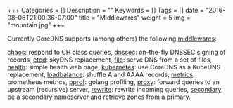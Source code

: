 +++
Categories = []
Description = ""
Keywords = []
Tags = []
date = "2016-08-06T21:00:36-07:00"
title = "Middlewares"
weight = 5
img = "mountain.jpg"
+++

Currently CoreDNS supports (among others) the following
[middlewares](https://github.com/miekg/coredns/tree/master/middleware):

[chaos](https://github.com/miekg/coredns/tree/master/middleware/chaos/README.md): respond to CH
class queries,
[dnssec](https://github.com/miekg/coredns/tree/master/middleware/dnssec/README.md): on-the-fly
DNSSEC signing of records,
[etcd](https://github.com/miekg/coredns/tree/master/middleware/etcd/README.md): skyDNS replacement,
[file](https://github.com/miekg/coredns/tree/master/middleware/file/README.md): serve DNS from a set
of files,
[health](https://github.com/miekg/coredns/tree/master/middleware/health/README.md): simple health
web page,
[kubernetes](https://github.com/miekg/coredns/tree/master/middleware/kubernetes/README.md): use
CoreDNS as a KubeDNS replacement,
[loadbalance](https://github.com/miekg/coredns/tree/master/middleware/loadbalance/README.md):
shuffle A and AAAA records,
[metrics](https://github.com/miekg/coredns/tree/master/middleware/metrics/README.md): prometheus
metrics,
[pprof](https://github.com/miekg/coredns/tree/master/middleware/pprof/README.md): golang profiling,
[proxy](https://github.com/miekg/coredns/tree/master/middleware/proxy/README.md): forward queries to
an upstream (recursive) server,
[rewrite](https://github.com/miekg/coredns/tree/master/middleware/rewrite/README.md): rewrite
incoming queries,
[secondary](https://github.com/miekg/coredns/tree/master/middleware/secondary/README.md): be
a secondary nameserver and retrieve zones from a primary.
